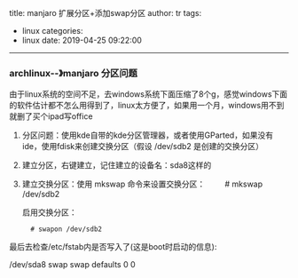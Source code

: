 title: manjaro 扩展分区+添加swap分区
author: tr
tags:
  - linux
categories:
  - linux
date: 2019-04-25 09:22:00
---
### archlinux--》manjaro 分区问题

由于linux系统的空间不足，去windows系统下面压缩了8个g，感觉windows下面的软件估计都不怎么用得到了，linux太方便了，如果用一个月，windows用不到就删了买个ipad写office

<!--more-->

1. 分区问题：使用kde自带的kde分区管理器，或者使用GParted，如果没有ide，使用fdisk来创建交换分区（假设 /dev/sdb2 是创建的交换分区）

2. 建立分区，右键建立，记住建立的设备名：sda8这样的

3. 建立交换分区：使用 mkswap 命令来设置交换分区：
　　
  		# mkswap /dev/sdb2
    
    启用交换分区：
    
		 # swapon /dev/sdb2


最后去检查/etc/fstab内是否写入了(这是boot时启动的信息):

/dev/sda8 swap swap defaults 0 0

